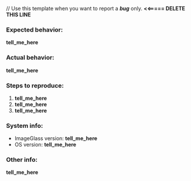 // Use this template when you want to report a **_bug_** only. **<<===== DELETE THIS LINE**

### Expected behavior:
____tell_me_here____


### Actual behavior:
____tell_me_here____


### Steps to reproduce:
1. ____tell_me_here____
2. ____tell_me_here____
3. ____tell_me_here____


### System info:
- ImageGlass version: ____tell_me_here____
- OS version: ____tell_me_here____


### Other info:
____tell_me_here____


<!-- Love imageglass? Please consider supporting our collective:
👉  https://opencollective.com/imageglass/donate -->
